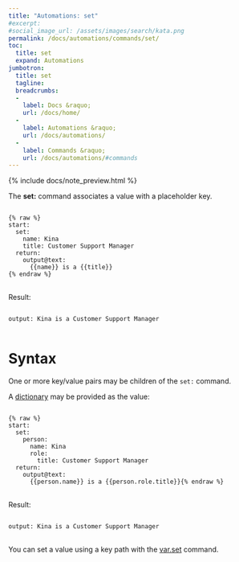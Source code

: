 ```yaml
---
title: "Automations: set"
#excerpt: 
#social_image_url: /assets/images/search/kata.png
permalink: /docs/automations/commands/set/
toc:
  title: set
  expand: Automations
jumbotron:
  title: set
  tagline: 
  breadcrumbs:
  -
    label: Docs &raquo;
    url: /docs/home/
  -
    label: Automations &raquo;
    url: /docs/automations/
  -
    label: Commands &raquo;
    url: /docs/automations/#commands
---
```


{% include docs/note_preview.html %}

The **set:** command associates a value with a placeholder key.

<pre>
<code class="language-cerb">
{% raw %}
start:
  set:
    name: Kina
    title: Customer Support Manager
  return:
    output@text:
      {{name}} is a {{title}}
{% endraw %}
</code>
</pre>

Result:

<pre>
<code class="language-cerb">
output: Kina is a Customer Support Manager
</code>
</pre>

# Syntax

One or more key/value pairs may be children of the `set:` command.

A [dictionary](/docs/automations/#dictionaries) may be provided as the value:

<pre>
<code class="language-cerb">
{% raw %}
start:
  set:
    person:
      name: Kina
      role:
        title: Customer Support Manager
  return:
    output@text:
      {{person.name}} is a {{person.role.title}}{% endraw %}
</code>
</pre>

Result:

<pre>
<code class="language-cerb">
output: Kina is a Customer Support Manager
</code>
</pre>

You can set a value using a key path with the [var.set](/docs/automations/commands/var.set/) command.

